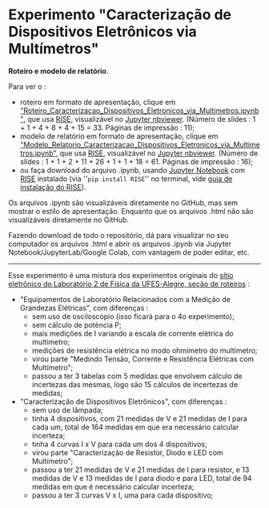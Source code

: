 # Experimento "Caracterização de Dispositivos Eletrônicos via Multímetros"

**Roteiro e modelo de relatório**.

Para ver o  :

- roteiro em formato de apresentação, clique em ["Roteiro_Caracterizacao_Dispositivos_Eletronicos_via_Multimetros.ipynb"](https://nbviewer.jupyter.org/format/slides/github/rcolistete/Fisica_Experimental_II_UFES_Alegre/blob/main/Experimentos/1_Caracterizacao_Dispositivos_Eletronicos_via_Multimetros/Roteiro_Caracterizacao_Dispositivos_Eletronicos_via_Multimetros.ipynb?flush_cache=true#/), que usa [RISE](https://rise.readthedocs.io/), visualizável no [Jupyter nbviewer](https://nbviewer.jupyter.org/). (Número de slides : 1 + 1 + 4 + 8 + 4 + 15 = 33. Páginas de impressão : 11);
- modelo de relatório em formato de apresentação, clique em ["Modelo_Relatorio_Caracterizacao_Dispositivos_Eletronicos_via_Multimetros.ipynb"](https://nbviewer.jupyter.org/format/slides/github/rcolistete/Fisica_Experimental_II_UFES_Alegre/blob/main/Experimentos/1_Caracterizacao_Dispositivos_Eletronicos_via_Multimetros/Modelo_Relatorio_Caracterizacao_Dispositivos_Eletronicos_via_Multimetros.ipynb?flush_cache=true#/), que usa [RISE](https://rise.readthedocs.io/), visualizável no [Jupyter nbviewer](https://nbviewer.jupyter.org/). (Número de slides : 1 + 1 + 2 + 11 + 26 + 1 + 1 + 18 = 61. Páginas de impressão : 16);
- ou faça download do arquivo .ipynb, usando [Jupyter Notebook](https://jupyter.org/) com [RISE](https://rise.readthedocs.io/) instalado (via ''`pip install RISE`'' no terminal,  vide [guia de instalação do RISE](https://rise.readthedocs.io/en/stable/installation.html#installation)).

Os arquivos .ipynb são visualizáveis diretamente no GitHub, mas sem mostrar o estilo de  apresentação. Enquanto que os arquivos .html não são visualizáveis diretamente no GitHub.

Fazendo download de todo o repositório, dá para visualizar no seu computador os arquivos .html e abrir os arquivos .ipynb via Jupyter Notebook/JupyterLab/Google Colab, com vantagem de poder editar, etc.

---

Esse experimento é uma mistura dos experimentos originais do [sítio eletrônico do Laboratório 2 de Física da UFES-Alegre, seção de roteiros](https://fisica.alegre.ufes.br/roteiros-de-fisica-experimental-ii-e-fisica-iii) :

- "Equipamentos de Laboratório Relacionados com a Medição de Grandezas Elétricas", com diferenças :
  - sem uso de osciloscópio (isso ficará para o 4o experimento);
  - sem cálculo de potència P;
  - mais medições de I variando a escala de corrente elétrica do multímetro;
  - medições de resistência elétrica no modo ohmímetro do multímetro;
  - virou parte "Medindo Tensão, Corrente e Resistência Elétricas com Multímetro";
  - passou a ter 3 tabelas com 5 medidas que envolvem cálculo de incertezas das mesmas, logo são 15 cálculos de incertezas de medidas;
- "Caracterização de Dispositivos Eletrônicos", com diferenças :
  - sem uso de lâmpada;
  - tinha 4 dispositivos, com 21 medidas de V e 21 medidas de I para cada um, total de 164 medidas em que era necessário calcular incerteza;
  - tinha 4 curvas I x V para cada um dos 4 dispositivos;
  - virou parte "Caracterização de Resistor, Diodo e LED com Multímetro";
  - passou a ter 21 medidas de V e 21 medidas de I para resistor, e 13 medidas de V e 13 medidas de I para diodo e para LED, total de 94 medidas em que é necessário calcular incerteza;
  - passou a ter 3 curvas V x I, uma para cada dispositivo;
